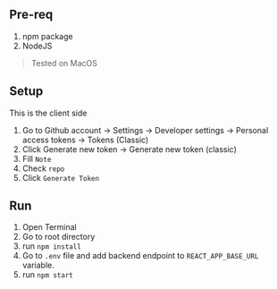 ## Pre-req

1. npm package
2. NodeJS

> Tested on MacOS

## Setup

This is the client side

1. Go to Github account -> Settings -> Developer settings -> Personal access tokens -> Tokens (Classic)
2. Click Generate new token -> Generate new token (classic)
3. Fill `Note`
4. Check `repo` 
5. Click `Generate Token`

## Run

1. Open Terminal
2. Go to root directory
3. run `npm install`
4. Go to `.env` file and add backend endpoint to `REACT_APP_BASE_URL` variable.
5. run `npm start`